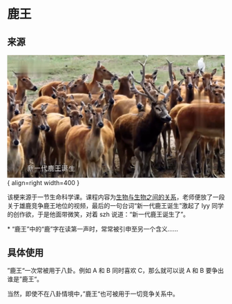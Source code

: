 # 鹿王

## 来源

![king-deer](./img/king-deer.png){ align=right width=400 }

该梗来源于一节生命科学课。课程内容为[生物与生物之间的关系](https://basic.sh.smartedu.cn/airclassroom/airClassroomTaskDetail?resource=1694227487556501504&courseId=1554711046177114003)，老师便放了一段关于雄鹿竞争鹿王地位的视频，最后的一句台词“新一代鹿王诞生”激起了 lyy 同学的创作欲，于是他面带微笑，对着 szh 说道：“新一代鹿王诞生了”。

\* “鹿王”中的“鹿”字在读第一声时，常常被引申至另一个含义……

## 具体使用

”鹿王“一次常被用于八卦。例如 A 和 B 同时喜欢 C，那么就可以说 A 和 B 要争出谁是”鹿王“。

当然，即使不在八卦情境中，”鹿王“也可被用于一切竞争关系中。
